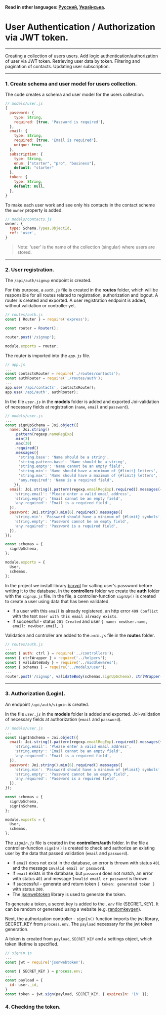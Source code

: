 **Read in other languages: [Русский](../README.md),
[Українська](./README.ua.md).**

# User Authentication / Authorization via JWT token.

---

Creating a collection of users users. Add logic authentication/authorization of
user via JWT token. Retrieving user data by token. Filtering and pagination of
contacts. Updating user subscription.

---

### 1. Create schema and user model for users collection.

The code creates a schema and user model for the users collection.

```js
// models/user.js
{
  password: {
    type: String,
    required: [true, 'Password is required'],
  },
  email: {
    type: String,
    required: [true, 'Email is required'],
    unique: true,
  },
  subscription: {
    type: String,
    enum: ["starter", "pro", "business"],
    default: "starter"
  },
  token: {
    type: String,
    default: null,
  },
}
```

To make each user work and see only his contacts in the contact scheme the
`owner` property is added.

```js
// models/contacts.js
owner: {
  type: Schema.Types.ObjectId,
  ref: 'user',
}
```

> Note: 'user' is the name of the collection (singular) where users are stored.

---

### 2. User registration.

The `/api/auth/signup` endpoint is created.

For this purpose, a _`auth.js`_ file is created in the **routes** folder, which
will be responsible for all routes related to registration, authorization and
logout. A router is created and exported. A user registration endpoint is added,
without validation or controller yet.

```js
// routes/auth.js
const { Router } = require('express');

const router = Router();

router.post('/signup');

module.exports = router;
```

The router is imported into the _`app.js`_ file.

```js
// app.js
...
const contactsRouter = require('./routes/contacts');
const authRouter = require('./routes/auth');
...
app.use('/api/contacts', contactsRouter);
app.use('/api/auth', authRouter);
```

In the file _`user.js`_ in the **models** folder is added and exported
Joi-validation of necessary fields at registration (`name`, `email` and
`password`).

```js
// models/user.js
...
const signUpSchema = Joi.object({
  name: Joi.string()
    .pattern(regexp.nameRegExp)
    .min(3)
    .max(30)
    .required()
    .messages({
      'string.base': 'Name should be a string',
      'string.pattern.base': 'Name should be a string',
      'string.empty': 'Name cannot be an empty field',
      'string.min': 'Name should have a minimum of {#limit} letters',
      'string.max': 'Name should have a maximum of {#limit} letters',
      'any.required': 'Name is a required field',
    }),
  email: Joi.string().pattern(regexp.emailRegExp).required().messages({
    'string.email': 'Please enter a valid email address',
    'string.empty': 'Email cannot be an empty field',
    'any.required': 'Email is a required field',
  }),
  password: Joi.string().min(6).required().messages({
    'string.min': 'Password should have a minimum of {#limit} symbols',
    'string.empty': 'Password cannot be an empty field',
    'any.required': 'Password is a required field',
  }),
});

const schemas = {
  signUpSchema,
};

module.exports = {
  User,
  schemas,
};
```

In the project we install library [bcrypt](https://www.npmjs.com/package/bcrypt)
for salting user's password before writing it to the database. In the
**controllers** folder we create the **auth** folder with the _`signup.js`_
file. In the file, a controller-function `signUp()` is created to create a user
using data that has been validated.

- If a user with this `email` is already registered, an http error
  `409 Conflict` with the text `User with this email already exists`.
- If successful - status `201 Created` and user
  `{ name: newUser.name, email: newUser.email, }`

Validation and controller are added to the _`auth.js`_ file in the **routes**
folder.

```js
// routes/auth.js
...
const { auth: ctrl } = require('../controllers');
const { ctrlWrapper } = require('../helpers');
const { validateBody } = require('../middlewares');
const { schemas } = require('../models/user');
...
router.post('/signup', validateBody(schemas.signUpSchema), ctrlWrapper(ctrl.signUp));
```

---

### 3. Authorization (Login).

An endpoint `/api/auth/signin` is created.

In the file _`user.js`_ in the **models** folder is added and exported.
Joi-validation of necessary fields at authorization (`email` and `password`).

```js
// models/user.js
...
const signInSchema = Joi.object({
  email: Joi.string().pattern(regexp.emailRegExp).required().messages({
    'string.email': 'Please enter a valid email address',
    'string.empty': 'Email cannot be an empty field',
    'any.required': 'Email is a required field',
  }),
  password: Joi.string().min(6).required().messages({
    'string.min': 'Password should have a minimum of {#limit} symbols',
    'string.empty': 'Password cannot be an empty field',
    'any.required': 'Password is a required field',
  }),
});

const schemas = {
  signUpSchema,
  signInSchema,
};

module.exports = {
  User,
  schemas,
};
```

The _`signin.js`_ file is created in the **controllers/auth** folder. In the
file a controller-function `signIn()` is created to check and authorize an
existing user by the data that passed validation (`email` and `password`).

- If `email` does not exist in the database, an error is thrown with status
  `401` and the message `Invalid email or password`.
- If `email` exists in the database, but `password` does not match, an error
  with status `401` and message `Invalid email or password` is thrown.
- If successful - generate and return token `{ token: generated token }` with
  status `200`.
- The [jsonwebtoken](https://www.npmjs.com/package/jsonwebtoken) library is used
  to generate the token.

To generate a token, a secret key is added to the _`.env`_ file (SECRET_KEY). It
can be random or generated using a website (e.g.
[randomkeygen](https://randomkeygen.com/)).

Next, the authorization controller - `signIn()` function imports the jwt
library, SECRET_KEY from `process.env`. The `payload` necessary for the jwt
token generation.

A token is created from `payload`, `SECRET_KEY` and a settings object, which
token lifetime is specified.

```js
// signin.js
...
const jwt = require('jsonwebtoken');

const { SECRET_KEY } = process.env;
...
const payload = {
  id: user._id,
}
const token = jwt.sign(payload, SECRET_KEY, { expiresIn: '1h' });
```

### 4. Checking the token.
